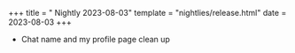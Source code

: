 +++
title = " Nightly 2023-08-03"
template = "nightlies/release.html"
date = 2023-08-03
+++

- Chat name and my profile page clean up

